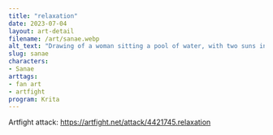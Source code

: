 ```yaml
---
title: "relaxation"
date: 2023-07-04
layout: art-detail
filename: /art/sanae.webp
alt_text: "Drawing of a woman sitting a pool of water, with two suns in the background covered by clouds. She has long, purplish hair and a long tail. She has a dark purple outfit, with lots of pink ribbons, knots decorating it.  "
slug: sanae
characters:
- Sanae
arttags:
- fan art
- artfight
program: Krita
---
```

Artfight attack: https://artfight.net/attack/4421745.relaxation
